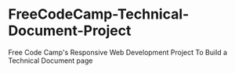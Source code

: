 # FreeCodeCamp-Technical-Document-Project
Free Code Camp's Responsive Web Development Project To Build a Technical Document page
